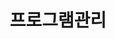 ---
title: "프로그램관리"
linkTitle: "프로그램관리"
description: "프로그램관리"
url: /common-component/system-management/program-manage/
menu:
  depth:
    weight: 4
    parent: "system-management"
    identifier: "program-manage"
---